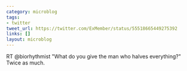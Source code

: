 ```yaml
---
category: microblog
tags:
- twitter
tweet_url: https://twitter.com/ExMember/status/55518665449275392
links: []
layout: microblog
---
```

RT @biorhythmist "What do you give the man who halves everything?" Twice as much.
